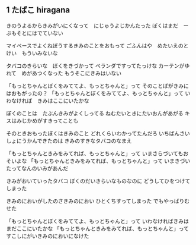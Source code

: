 ## 1 たばこ hiragana
きのうよるからきみがいにくなって　にじゅうよじかんたった
ぼくはまだ　ーぶもそとにはでていない

マイペースでよくねぼうするきみのことをおもって
ごふんはや　めたいえのとけい　もういみないな

タバコのきらいな　ぼくをきづかって
ベランダですってたっけな
カーテンがゆれて　めがあつくなった
もうそこにきみはいない


「もっとちゃんとぼくをみててよ、もっとちゃんと」って
そのことばがきみにはおもがったの？
「もっとちゃんとぼくをみててよ、もっとちゃんと」って
いわなければ　きみはここにいたかな


ぼくのことは　たぶんきみがよくしってる
ねむたいときにたいおんがあがる
キスはみじかめがすきってことも

そのときおもったぼくはきみのこと
どれくらいわかってたんだろ
いちばんさいしょにうかんできたのは
きみのすきなタバコのなまえ

「もっとちゃんときみをみてれば、もっとちゃんと」って
いまさらづいてもおそいよな
「もっとちゃんときみをみてれば、もっとちゃんと」って
いまきづいたってなんのいみがあんだ

きみがおいていったタバコ
ぼくのだいきらいなものなのに
どうしてひをつけてしまった

きみのにおいがしたのさきみのにおい
ひとくちすってしまった
でもやっばりむせた

「もっとちゃんとぼくをみててよ、もっとちゃんと」って
いわなければきみはまだここにいたかな
「もっとちゃんときみをみてれば、もっとちゃんと」って
すこしにがいきみのにおいになけた
